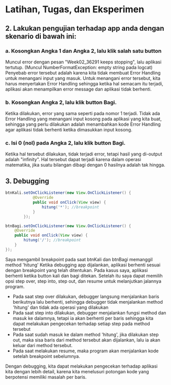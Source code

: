 # Latihan, Tugas, dan Eksperimen
## 2. Lakukan pengujian terhadap app anda dengan skenario di bawah ini:
### a. Kosongkan Angka 1 dan Angka 2, lalu klik salah satu button
Muncul error dengan pesan "Week02_36291 keeps stopping", lalu aplikasi tertutup. (Muncul NumberFormatException: empty string pada logcat)
Penyebab error tersebut adalah karena kita tidak membuat Error Handling untuk menangani input yang masuk.
Untuk menangani error tersebut, kita harus menyertakan Error Handling sehingga ketika hal semacam itu terjadi, 
aplikasi akan menampilkan error message dan aplikasi tidak berhenti.

### b. Kosongkan Angka 2, lalu klik button Bagi.
Ketika dilakukan, error yang sama seperti pada nomor 1 terjadi. Tidak ada Error Handling yang
menangani input kosong pada aplikasi yang kita buat, sehingga yang perlu dilakukan adalah menambahkan kode Error Handling
agar aplikasi tidak berhenti ketika dimasukkan input kosong.

### c. Isi 0 (nol) pada Angka 2, lalu klik button Bagi.
Ketika hal tersebut dilakukan, tidak terjadi error, tetapi hasil yang di-output adalah "infinity".
Hal tersebut dapat terjadi karena dalam operasi matematika, jika suatu bilangan dibagi dengan 0 hasilnya adalah tak hingga.

## 3. Debugging
```java
btnKali.setOnClickListener(new View.OnClickListener() {
            @Override
            public void onClick(View view) {
                hitung('*'); //breakpoint
            }
        });

btnBagi.setOnClickListener(new View.OnClickListener() {
    @Override
    public void onClick(View view) {
        hitung('/'); //breakpoint
    }
});
```
Saya mengambil breakpoint pada saat btnKali dan btnBagi memanggil method 'hitung'
Ketika debugging app dijalankan, aplikasi berhenti sesuai dengan breakpoint yang telah ditentukan.
Pada kasus saya, aplikasi berhenti ketika button kali dan bagi ditekan. Setelah itu saya dapat memilih
opsi step over, step into, step out, dan resume untuk melanjutkan jalannya program.

- Pada saat step over dilakukan, debugger langsung menjalankan baris berikutnya lalu berhenti, 
sehingga debugger tidak menjalankan method 'hitung' dan tidak ada operasi yang dilakukan
- Pada saat step into dilakukan, debugger menjalankan fungsi method dan masuk ke dalamnya, tetapi
ia akan berhenti per baris sehingga kita dapat melakukan pengecekan terhadap setiap step pada method
tersebut
- Pada saat sudah masuk ke dalam method 'hitung', jika dilakukan step out, maka sisa baris dari method
tersebut akan dijalankan, lalu ia akan keluar dari method tersebut.
- Pada saat melakukan resume, maka program akan menjalankan kode setelah breakpoint sebelumnya.

Dengan debugging, kita dapat melakukan pengecekan terhadap aplikasi kita dengan lebih detail, karena
kita menelusuri potongan kode yang berpotensi memiliki masalah per baris.
